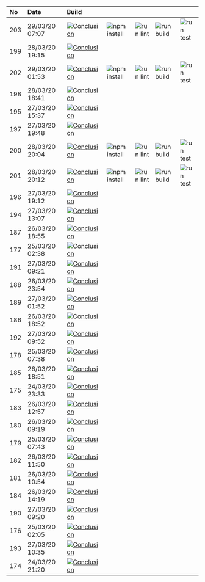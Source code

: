 | No  | Date           | Build                                                                                                                                                                        |                                                                      |                                                                |                                                                  |                                                                |
| :-- | :------------- | :--------------------------------------------------------------------------------------------------------------------------------------------------------------------------- | :------------------------------------------------------------------- | :------------------------------------------------------------- | :--------------------------------------------------------------- | :------------------------------------------------------------- |
| 203 | 29/03/20 07:07 | [![Conclusion](https://img.shields.io/badge/build-pass-brightgreen)](https://github.com/e2e-boilerplate/webdriverio-typescript-ts-node-jasmine-expect/actions/runs/65777990) | ![npm install](https://img.shields.io/badge/npm-install-brightgreen) | ![run lint](https://img.shields.io/badge/run-lint-brightgreen) | ![run build](https://img.shields.io/badge/run-build-brightgreen) | ![run test](https://img.shields.io/badge/run-test-brightgreen) |
| 199 | 28/03/20 19:15 | [![Conclusion](https://img.shields.io/badge/build-pass-brightgreen)](https://github.com/e2e-boilerplate/webdriverio-typescript-ts-node-jasmine-expect/actions/runs/65521276) |                                                                      |                                                                |                                                                  |                                                                |
| 202 | 29/03/20 01:53 | [![Conclusion](https://img.shields.io/badge/build-pass-brightgreen)](https://github.com/e2e-boilerplate/webdriverio-typescript-ts-node-jasmine-expect/actions/runs/65663760) | ![npm install](https://img.shields.io/badge/npm-install-brightgreen) | ![run lint](https://img.shields.io/badge/run-lint-brightgreen) | ![run build](https://img.shields.io/badge/run-build-brightgreen) | ![run test](https://img.shields.io/badge/run-test-brightgreen) |
| 198 | 28/03/20 18:41 | [![Conclusion](https://img.shields.io/badge/build-pass-brightgreen)](https://github.com/e2e-boilerplate/webdriverio-typescript-ts-node-jasmine-expect/actions/runs/65506680) |                                                                      |                                                                |                                                                  |                                                                |
| 195 | 27/03/20 15:37 | [![Conclusion](https://img.shields.io/badge/build-pass-brightgreen)](https://github.com/e2e-boilerplate/webdriverio-typescript-ts-node-jasmine-expect/actions/runs/64860307) |                                                                      |                                                                |                                                                  |                                                                |
| 197 | 27/03/20 19:48 | [![Conclusion](https://img.shields.io/badge/build-pass-brightgreen)](https://github.com/e2e-boilerplate/webdriverio-typescript-ts-node-jasmine-expect/actions/runs/64985321) |                                                                      |                                                                |                                                                  |                                                                |
| 200 | 28/03/20 20:04 | [![Conclusion](https://img.shields.io/badge/build-pass-brightgreen)](https://github.com/e2e-boilerplate/webdriverio-typescript-ts-node-jasmine-expect/actions/runs/65533661) | ![npm install](https://img.shields.io/badge/npm-install-brightgreen) | ![run lint](https://img.shields.io/badge/run-lint-brightgreen) | ![run build](https://img.shields.io/badge/run-build-brightgreen) | ![run test](https://img.shields.io/badge/run-test-brightgreen) |
| 201 | 28/03/20 20:12 | [![Conclusion](https://img.shields.io/badge/build-pass-brightgreen)](https://github.com/e2e-boilerplate/webdriverio-typescript-ts-node-jasmine-expect/actions/runs/65545028) | ![npm install](https://img.shields.io/badge/npm-install-brightgreen) | ![run lint](https://img.shields.io/badge/run-lint-brightgreen) | ![run build](https://img.shields.io/badge/run-build-brightgreen) | ![run test](https://img.shields.io/badge/run-test-brightgreen) |
| 196 | 27/03/20 19:12 | [![Conclusion](https://img.shields.io/badge/build-pass-brightgreen)](https://github.com/e2e-boilerplate/webdriverio-typescript-ts-node-jasmine-expect/actions/runs/64974229) |                                                                      |                                                                |                                                                  |                                                                |
| 194 | 27/03/20 13:07 | [![Conclusion](https://img.shields.io/badge/build-pass-brightgreen)](https://github.com/e2e-boilerplate/webdriverio-typescript-ts-node-jasmine-expect/actions/runs/64773731) |                                                                      |                                                                |                                                                  |                                                                |
| 187 | 26/03/20 18:55 | [![Conclusion](https://img.shields.io/badge/build-pass-brightgreen)](https://github.com/e2e-boilerplate/webdriverio-typescript-ts-node-jasmine-expect/actions/runs/64176359) |                                                                      |                                                                |                                                                  |                                                                |
| 177 | 25/03/20 02:38 | [![Conclusion](https://img.shields.io/badge/build-pass-brightgreen)](https://github.com/e2e-boilerplate/webdriverio-typescript-ts-node-jasmine-expect/actions/runs/62788384) |                                                                      |                                                                |                                                                  |                                                                |
| 191 | 27/03/20 09:21 | [![Conclusion](https://img.shields.io/badge/build-pass-brightgreen)](https://github.com/e2e-boilerplate/webdriverio-typescript-ts-node-jasmine-expect/actions/runs/64620889) |                                                                      |                                                                |                                                                  |                                                                |
| 188 | 26/03/20 23:54 | [![Conclusion](https://img.shields.io/badge/build-pass-brightgreen)](https://github.com/e2e-boilerplate/webdriverio-typescript-ts-node-jasmine-expect/actions/runs/64316449) |                                                                      |                                                                |                                                                  |                                                                |
| 189 | 27/03/20 01:52 | [![Conclusion](https://img.shields.io/badge/build-pass-brightgreen)](https://github.com/e2e-boilerplate/webdriverio-typescript-ts-node-jasmine-expect/actions/runs/64366320) |                                                                      |                                                                |                                                                  |                                                                |
| 186 | 26/03/20 18:52 | [![Conclusion](https://img.shields.io/badge/build-pass-brightgreen)](https://github.com/e2e-boilerplate/webdriverio-typescript-ts-node-jasmine-expect/actions/runs/64175218) |                                                                      |                                                                |                                                                  |                                                                |
| 192 | 27/03/20 09:52 | [![Conclusion](https://img.shields.io/badge/build-pass-brightgreen)](https://github.com/e2e-boilerplate/webdriverio-typescript-ts-node-jasmine-expect/actions/runs/64637510) |                                                                      |                                                                |                                                                  |                                                                |
| 178 | 25/03/20 07:38 | [![Conclusion](https://img.shields.io/badge/build-pass-brightgreen)](https://github.com/e2e-boilerplate/webdriverio-typescript-ts-node-jasmine-expect/actions/runs/62951484) |                                                                      |                                                                |                                                                  |                                                                |
| 185 | 26/03/20 18:51 | [![Conclusion](https://img.shields.io/badge/build-pass-brightgreen)](https://github.com/e2e-boilerplate/webdriverio-typescript-ts-node-jasmine-expect/actions/runs/64174933) |                                                                      |                                                                |                                                                  |                                                                |
| 175 | 24/03/20 23:33 | [![Conclusion](https://img.shields.io/badge/build-pass-brightgreen)](https://github.com/e2e-boilerplate/webdriverio-typescript-ts-node-jasmine-expect/actions/runs/62713205) |                                                                      |                                                                |                                                                  |                                                                |
| 183 | 26/03/20 12:57 | [![Conclusion](https://img.shields.io/badge/build-pass-brightgreen)](https://github.com/e2e-boilerplate/webdriverio-typescript-ts-node-jasmine-expect/actions/runs/63958566) |                                                                      |                                                                |                                                                  |                                                                |
| 180 | 26/03/20 09:19 | [![Conclusion](https://img.shields.io/badge/build-pass-brightgreen)](https://github.com/e2e-boilerplate/webdriverio-typescript-ts-node-jasmine-expect/actions/runs/63810025) |                                                                      |                                                                |                                                                  |                                                                |
| 179 | 25/03/20 07:43 | [![Conclusion](https://img.shields.io/badge/build-pass-brightgreen)](https://github.com/e2e-boilerplate/webdriverio-typescript-ts-node-jasmine-expect/actions/runs/62952847) |                                                                      |                                                                |                                                                  |                                                                |
| 182 | 26/03/20 11:50 | [![Conclusion](https://img.shields.io/badge/build-pass-brightgreen)](https://github.com/e2e-boilerplate/webdriverio-typescript-ts-node-jasmine-expect/actions/runs/63911137) |                                                                      |                                                                |                                                                  |                                                                |
| 181 | 26/03/20 10:54 | [![Conclusion](https://img.shields.io/badge/build-pass-brightgreen)](https://github.com/e2e-boilerplate/webdriverio-typescript-ts-node-jasmine-expect/actions/runs/63871155) |                                                                      |                                                                |                                                                  |                                                                |
| 184 | 26/03/20 14:19 | [![Conclusion](https://img.shields.io/badge/build-pass-brightgreen)](https://github.com/e2e-boilerplate/webdriverio-typescript-ts-node-jasmine-expect/actions/runs/64017401) |                                                                      |                                                                |                                                                  |                                                                |
| 190 | 27/03/20 09:20 | [![Conclusion](https://img.shields.io/badge/build-pass-brightgreen)](https://github.com/e2e-boilerplate/webdriverio-typescript-ts-node-jasmine-expect/actions/runs/64620163) |                                                                      |                                                                |                                                                  |                                                                |
| 176 | 25/03/20 02:05 | [![Conclusion](https://img.shields.io/badge/build-pass-brightgreen)](https://github.com/e2e-boilerplate/webdriverio-typescript-ts-node-jasmine-expect/actions/runs/62775675) |                                                                      |                                                                |                                                                  |                                                                |
| 193 | 27/03/20 10:35 | [![Conclusion](https://img.shields.io/badge/build-pass-brightgreen)](https://github.com/e2e-boilerplate/webdriverio-typescript-ts-node-jasmine-expect/actions/runs/64668370) |                                                                      |                                                                |                                                                  |                                                                |
| 174 | 24/03/20 21:20 | [![Conclusion](https://img.shields.io/badge/build-pass-brightgreen)](https://github.com/e2e-boilerplate/webdriverio-typescript-ts-node-jasmine-expect/actions/runs/62659740) |                                                                      |                                                                |                                                                  |                                                                |